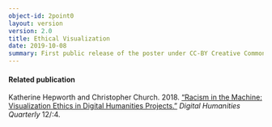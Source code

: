 ```yaml
---
object-id: 2point0
layout: version
version: 2.0
title: Ethical Visualization
date: 2019-10-08
summary: First public release of the poster under CC-BY Creative Commons licensing. This version was influenced by conversations at and reflections on the MyDataGlobal conference in Helsinki, Finland, in September, and visits to Konstfact in Stockholm and Malardalen University in Eskilstuna, Sweden. Designing the poster also resulted in changes to the method. It was also influenced by insights gained while teaching Taming Treacherous Data at the Digital Humanities Summer Institute at the University of Victoria, Victoria, Canada.
---
```

#### Related publication
Katherine Hepworth and Christopher Church. 2018. [“Racism in the Machine: Visualization Ethics in Digital Humanities Projects.”](http://www.digitalhumanities.org/dhq/vol/12/4/000408/000408.html) *Digital Humanities Quarterly* 12/:4.  
